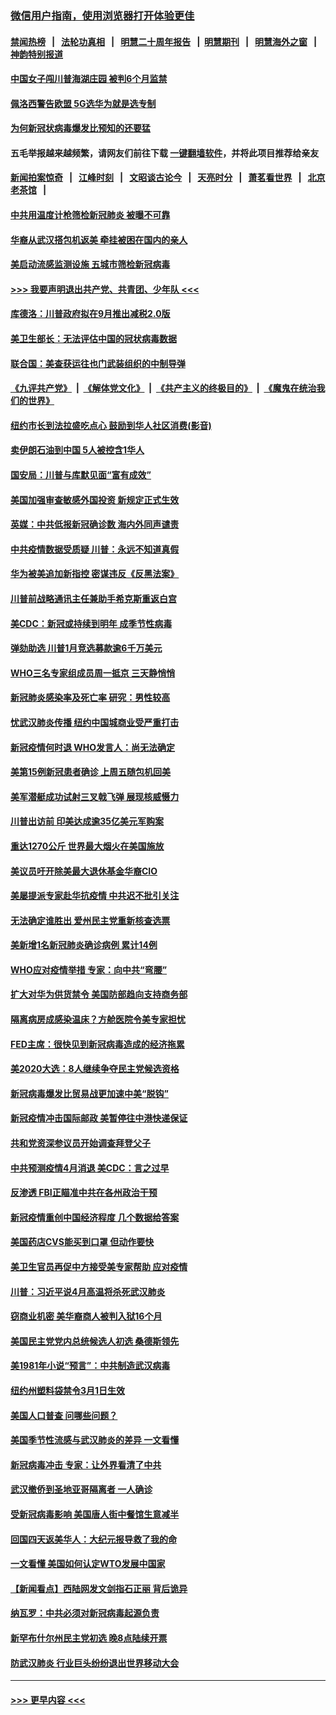 ### [微信用户指南，使用浏览器打开体验更佳](https://github.com/gfw-breaker/banned-news1/blob/master/indexes/wechat-guide.md?t=0)
#### [禁闻热榜](热点新闻.md?t=0)  &nbsp;&nbsp;|&nbsp;&nbsp; [法轮功真相](https://github.com/gfw-breaker/truth/blob/master/README.md?t=0) &nbsp;&nbsp;|&nbsp;&nbsp; [明慧二十周年报告](https://github.com/gfw-breaker/mh-reports/blob/master/README.md?t=0) &nbsp;&nbsp;|&nbsp;&nbsp;[明慧期刊](https://github.com/gfw-breaker/mh-qikan) &nbsp;&nbsp;|&nbsp;&nbsp; [明慧海外之窗](https://github.com/gfw-breaker/mh-news/blob/master/README.md?t=0) &nbsp;&nbsp;|&nbsp;&nbsp; [神韵特别报道](https://github.com/gfw-breaker/mh-news/blob/master/shenyun.md?t=0)
#### [中国女子闯川普海湖庄园 被判6个月监禁](../pages/nsc412/n11869919.md?t=02150744) 
#### [佩洛西警告欧盟 5G选华为就是选专制](../pages/nsc412/n11869898.md?t=02150744) 
#### [为何新冠状病毒爆发比预知的还要猛](../pages/nsc412/n11869828.md?t=02150744) 
#### 五毛举报越来越频繁，请网友们前往下载 [一键翻墙软件](https://github.com/gfw-breaker/ssr-accounts)，并将此项目推荐给亲友
#### [新闻拍案惊奇](https://github.com/gfw-breaker/banned-news1/blob/master/pages/link4.md) &nbsp;&nbsp;|&nbsp;&nbsp; [江峰时刻](https://github.com/gfw-breaker/banned-news1/blob/master/pages/link4.md) &nbsp;&nbsp;|&nbsp;&nbsp; [文昭谈古论今](https://github.com/gfw-breaker/banned-news1/blob/master/pages/link4.md) &nbsp;&nbsp;|&nbsp;&nbsp; [天亮时分](https://github.com/gfw-breaker/banned-news1/blob/master/pages/link4.md) &nbsp;&nbsp;|&nbsp;&nbsp; [萧茗看世界](https://github.com/gfw-breaker/banned-news1/blob/master/pages/link4.md) &nbsp;&nbsp;|&nbsp;&nbsp; [北京老茶馆](https://github.com/gfw-breaker/banned-news1/blob/master/pages/link4.md) &nbsp;&nbsp;|&nbsp;&nbsp; 
#### [中共用温度计枪筛检新冠肺炎 被曝不可靠](../pages/nsc412/n11869707.md?t=02150744) 
#### [华裔从武汉搭包机返美 牵挂被困在国内的亲人](../pages/nsc412/n11869711.md?t=02150744) 
#### [美启动流感监测设施 五城市筛检新冠病毒](../pages/nsc412/n11869689.md?t=02150744) 
#### [>>> 我要声明退出共产党、共青团、少年队 <<<](https://github.com/begood0513/goodnews/blob/master/quit/letter.md) 
#### [库德洛：川普政府拟在9月推出减税2.0版](../pages/nsc412/n11869627.md?t=02150744) 
#### [美卫生部长：无法评估中国的冠状病毒数据](../pages/nsc412/n11869301.md?t=02150744) 
#### [联合国：美查获运往也门武装组织的中制导弹](../pages/nsc412/n11868677.md?t=02150744) 
#### [《九评共产党》](https://github.com/begood0513/9ping.md/blob/master/README.md) &nbsp;|&nbsp; [《解体党文化》](../../../../jtdwh.md/blob/master/README.md)  &nbsp;|&nbsp; [《共产主义的终极目的》](../../../../gczydzjmd.md/blob/master/README.md) &nbsp;|&nbsp; [《魔鬼在统治我们的世界》](../../../../mgztzwmdsj.md/blob/master/README.md) 
#### [纽约市长到法拉盛吃点心  鼓励到华人社区消费(影音)](../pages/nsc412/n11868197.md?t=02150744) 
#### [卖伊朗石油到中国  5人被控含1华人](../pages/nsc412/n11867988.md?t=02150744) 
#### [国安局：川普与库默见面“富有成效”](../pages/nsc412/n11867976.md?t=02150744) 
#### [美国加强审查敏感外国投资 新规定正式生效](../pages/nsc412/n11868041.md?t=02150744) 
#### [英媒：中共低报新冠确诊数 海内外同声谴责](../pages/nsc412/n11867421.md?t=02150744) 
#### [中共疫情数据受质疑 川普：永远不知道真假](../pages/nsc412/n11867195.md?t=02150744) 
#### [华为被美追加新指控 密谋违反《反黑法案》](../pages/nsc412/n11867191.md?t=02150744) 
#### [川普前战略通讯主任兼助手希克斯重返白宫](../pages/nsc412/n11867104.md?t=02150744) 
#### [美CDC：新冠或持续到明年 成季节性病毒](../pages/nsc412/n11867279.md?t=02150744) 
#### [弹劾助选 川普1月竞选募款逾6千万美元](../pages/nsc412/n11866950.md?t=02150744) 
#### [WHO三名专家组成员周一抵京 三天静悄悄](../pages/nsc412/n11866947.md?t=02150744) 
#### [新冠肺炎感染率及死亡率 研究：男性较高](../pages/nsc412/n11866956.md?t=02150744) 
#### [忧武汉肺炎传播 纽约中国城商业受严重打击](../pages/nsc412/n11866902.md?t=02150744) 
#### [新冠疫情何时退 WHO发言人：尚无法确定](../pages/nsc412/n11866864.md?t=02150744) 
#### [美第15例新冠患者确诊 上周五随包机回美](../pages/nsc412/n11866852.md?t=02150744) 
#### [美军潜艇成功试射三叉戟飞弹 展现核威慑力](../pages/nsc412/n11866046.md?t=02150744) 
#### [川普出访前 印美达成逾35亿美元军购案](../pages/nsc412/n11865444.md?t=02150744) 
#### [重达1270公斤 世界最大烟火在美国施放](../pages/nsc412/n11865198.md?t=02150744) 
#### [美议员吁开除美最大退休基金华裔CIO](../pages/nsc412/n11865230.md?t=02150744) 
#### [美屡提派专家赴华抗疫情 中共迟不批引关注](../pages/nsc412/n11864719.md?t=02150744) 
#### [无法确定谁胜出 爱州民主党重新核查选票](../pages/nsc412/n11864830.md?t=02150744) 
#### [美新增1名新冠肺炎确诊病例 累计14例](../pages/nsc412/n11864893.md?t=02150744) 
#### [WHO应对疫情举措 专家：向中共“弯腰”](../pages/nsc412/n11864727.md?t=02150744) 
#### [扩大对华为供货禁令 美国防部趋向支持商务部](../pages/nsc412/n11864773.md?t=02150744) 
#### [隔离病房成感染温床？方舱医院令美专家担忧](../pages/nsc412/n11864575.md?t=02150744) 
#### [FED主席：很快见到新冠病毒造成的经济拖累](../pages/nsc412/n11864507.md?t=02150744) 
#### [美2020大选：8人继续争夺民主党候选资格](../pages/nsc412/n11864327.md?t=02150744) 
#### [新冠病毒爆发比贸易战更加速中美“脱钩”](../pages/nsc412/n11864470.md?t=02150744) 
#### [新冠疫情冲击国际邮政 美暂停往中港快递保证](../pages/nsc412/n11864207.md?t=02150744) 
#### [共和党资深参议员开始调查拜登父子](../pages/nsc412/n11863984.md?t=02150744) 
#### [中共预测疫情4月消退 美CDC：言之过早](../pages/nsc412/n11864310.md?t=02150744) 
#### [反渗透 FBI正瞄准中共在各州政治干预](../pages/nsc412/n11864300.md?t=02150744) 
#### [新冠疫情重创中国经济程度 几个数据给答案](../pages/nsc412/n11864203.md?t=02150744) 
#### [美国药店CVS能买到口罩 但动作要快](../pages/nsc412/n11862438.md?t=02150744) 
#### [美卫生官员再促中方接受美专家帮助 应对疫情](../pages/nsc412/n11864043.md?t=02150744) 
#### [川普：习近平说4月高温将杀死武汉肺炎](../pages/nsc412/n11860814.md?t=02150744) 
#### [窃商业机密 美华裔商人被判入狱16个月](../pages/nsc412/n11863911.md?t=02150744) 
#### [美国民主党党内总统候选人初选 桑德斯领先](../pages/nsc412/n11863475.md?t=02150744) 
#### [美1981年小说“预言”：中共制造武汉病毒](../pages/nsc412/n11863306.md?t=02150744) 
#### [纽约州塑料袋禁令3月1日生效](../pages/nsc412/n11862832.md?t=02150744) 
#### [美国人口普查  问哪些问题？](../pages/nsc412/n11862808.md?t=02150744) 
#### [美国季节性流感与武汉肺炎的差异 一文看懂](../pages/nsc412/n11862428.md?t=02150744) 
#### [新冠病毒冲击 专家：让外界看清了中共](../pages/nsc412/n11862280.md?t=02150744) 
#### [武汉撤侨到圣地亚哥隔离者 一人确诊](../pages/nsc412/n11862460.md?t=02150744) 
#### [受新冠病毒影响 美国唐人街中餐馆生意减半](../pages/nsc412/n11861940.md?t=02150744) 
#### [回国四天返美华人：大纪元报导救了我的命](../pages/nsc412/n11862181.md?t=02150744) 
#### [一文看懂 美国如何认定WTO发展中国家](../pages/nsc412/n11862051.md?t=02150744) 
#### [【新闻看点】西陆网发文剑指石正丽 背后诡异](../pages/nsc412/n11861792.md?t=02150744) 
#### [纳瓦罗：中共必须对新冠病毒起源负责](../pages/nsc412/n11861810.md?t=02150744) 
#### [新罕布什尔州民主党初选 晚8点陆续开票](../pages/nsc412/n11861872.md?t=02150744) 
#### [防武汉肺炎 行业巨头纷纷退出世界移动大会](../pages/nsc412/n11861795.md?t=02150744) 

----
#### [ >>> 更早内容 <<< ](../indexes/nsc412-earlier.md)
